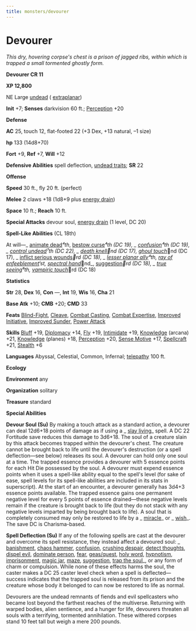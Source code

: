 ```yaml
---
title: monsters/devourer
---
```

# Devourer

_This dry, hovering corpse's chest is a prison of jagged ribs, within which is trapped a small tormented ghostly form._

**Devourer CR 11**

**XP 12,800**

NE Large [undead](creatureTypes#_undead) ( [extraplanar](creatureTypes#_extraplanar-subtype))

**Init** +7; **Senses** darkvision 60 ft.; [Perception](../skills/perception#_perception) +20

**Defense**

**AC** 25, touch 12, flat-footed 22 (+3 Dex, +13 natural, –1 size)

**hp** 133 (14d8+70)

**Fort** +9, **Ref** +7, **Will** +12

**Defensive Abilities** spell deflection, [undead traits](universalMonsterRules#_undead-traits); **SR** 22

**Offense**

**Speed** 30 ft., fly 20 ft. (perfect)

**Melee** 2 claws +18 (1d8+9 plus [energy drain](universalMonsterRules#_energy-drain))

**Space** 10 ft.; **Reach** 10 ft.

**Special Attacks** devour soul, [energy drain](universalMonsterRules#_energy-drain) (1 level, DC 20)

**Spell-Like Abilities** (CL 18th)

At will—_ [animate dead](../spells/animateDead#_animate-dead)_⁴th_, [bestow curse](../spells/bestowCurse#_bestow-curse)_⁴th (DC 19), _ [confusion](../spells/confusion#_confusion)_⁴th (DC 19), _ [control undead](../spells/controlUndead#_control-undead)_⁷th (DC 22), _ [death knell](../spells/deathKnell#_death-knell)_⁲nd (DC 17)_, [ghoul touch](../spells/ghoulTouch#_ghoul-touch)_⁲nd (DC 17), _ [inflict serious wounds](../spells/inflictSeriousWounds#_inflict-serious-wounds)_⁳rd (DC 18), _ [lesser planar ally](../spells/planarAlly#_planar-ally-lesser)_⁴th_, [ray of enfeeblement](../spells/rayOfEnfeeblement#_ray-of-enfeeblement)_ⁱst_, [spectral hand](../spells/spectralHand#_spectral-hand)_⁲nd_, [suggestion](../spells/suggestion#_suggestion)_⁳rd (DC 18), _ [true seeing](../spells/trueSeeing#_true-seeing)_⁶th_, [vampiric touch](../spells/vampiricTouch#_vampiric-touch)_⁳rd (DC 18)

**Statistics**

**Str** 28, **Dex** 16, **Con** —, **Int** 19, **Wis** 16, **Cha** 21

**Base Atk** +10; **CMB** +20; **CMD** 33

**Feats** [Blind-Fight](../feats#_blind-fight), [Cleave](../feats#_cleave), [Combat Casting](../feats#_combat-casting), [Combat Expertise](../feats#_combat-expertise), [Improved Initiative](../feats#_improved-initiative), [Improved Sunder](../feats#_improved-sunder), [Power Attack](../feats#_power-attack)

**Skills** [Bluff](../skills/bluff#_bluff) +19, [Diplomacy](../skills/diplomacy#_diplomacy) +14, [Fly](../skills/fly#_fly) +19, [Intimidate](../skills/intimidate#_intimidate) +19, [Knowledge](../skills/knowledge#_knowledge) (arcana) +21, [Knowledge](../skills/knowledge#_knowledge) (planes) +18, [Perception](../skills/perception#_perception) +20, [Sense Motive](../skills/senseMotive#_sense-motive) +17, [Spellcraft](../skills/spellcraft#_spellcraft) +21, [Stealth](../skills/stealth#_stealth) +6

**Languages** Abyssal, Celestial, Common, Infernal; [telepathy](universalMonsterRules#_telepathy) 100 ft.

**Ecology**

**Environment** any

**Organization** solitary

**Treasure** standard

**Special Abilities**

**Devour Soul (Su)** By making a touch attack as a standard action, a devourer can deal 12d6+18 points of damage as if using a _ [slay living](../spells/slayLiving#_slay-living)_ spell. A DC 22 Fortitude save reduces this damage to 3d6+18. The soul of a creature slain by this attack becomes trapped within the devourer's chest. The creature cannot be brought back to life until the devourer's destruction (or a spell deflection—see below) releases its soul. A devourer can hold only one soul at a time. The trapped essence provides a devourer with 5 essence points for each Hit Die possessed by the soul. A devourer must expend essence points when it uses a spell-like ability equal to the spell's level (for sake of ease, spell levels for its spell-like abilities are included in its stats in superscript). At the start of an encounter, a devourer generally has 3d4+3 essence points available. The trapped essence gains one permanent negative level for every 5 points of essence drained—these negative levels remain if the creature is brought back to life (but they do not stack with any negative levels imparted by being brought back to life). A soul that is completely consumed may only be restored to life by a _ [miracle](../spells/miracle#_miracle)_ or _ [wish](../spells/wish#_wish)_. The save DC is Charisma-based.

**Spell Deflection (Su)** If any of the following spells are cast at the devourer and overcome its spell resistance, they instead affect a devoured soul: _ [banishment](../spells/banishment#_banishment), [chaos hammer](../spells/chaosHammer#_chaos-hammer), [confusion](../spells/confusion#_confusion), [crushing despair](../spells/crushingDespair#_crushing-despair), [detect thoughts](../spells/detectThoughts#_detect-thoughts), [dispel evil](../spells/dispelEvil#_dispel-evil), [dominate person](../spells/dominatePerson#_dominate-person), [fear](../spells/fear#_fear), [geas/quest](../spells/geasQuest#_geas-quest), [holy word](../spells/holyWord#_holy-word), [hypnotism](../spells/hypnotism#_hypnotism), [imprisonment](../spells/imprisonment#_imprisonment), [magic jar](../spells/magicJar#_magic-jar), [maze](../spells/maze#_maze), [suggestion](../spells/suggestion#_suggestion), [trap the soul](../spells/trapTheSoul#_trap-the-soul)_, or any form of charm or compulsion. While none of these effects harms the soul, the caster makes a DC 25 caster level check when a spell is deflected—success indicates that the trapped soul is released from its prison and the creature whose body it belonged to can now be restored to life as normal.

Devourers are the undead remnants of fiends and evil spellcasters who became lost beyond the farthest reaches of the multiverse. Returning with warped bodies, alien sentience, and a hunger for life, devourers threaten all souls with a terrifying, tormented annihilation. These withered corpses stand 10 feet tall but weigh a mere 200 pounds.

